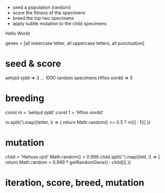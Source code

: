 * seed a population (random)
* score the fitness of the specimens
* breed the top two specimens
* apply subtle mutation to the child specimens

Hello World

genes = [all lowercase letter, all uppercase letters, all punctuation]

# seed & score
aehjsd ojdd => 3
... 1000 random specimens
Hfloo oordd => 5

# breeding
const m = 'aehjsd ojdd'
const f = 'Hfloo oordd'

m.split(').map((letter, i) => {
  return Math.random() >= 0.5 ? m[i] : f[i]
})

# mutation

child = 'Hehoss ojrd'
Math.random() > 0.999
child.split('').map((lett, i) => {
  return Math.random > 0.999 ? getRandomGene() : child[i]
})

# iteration, score, breed, mutation

